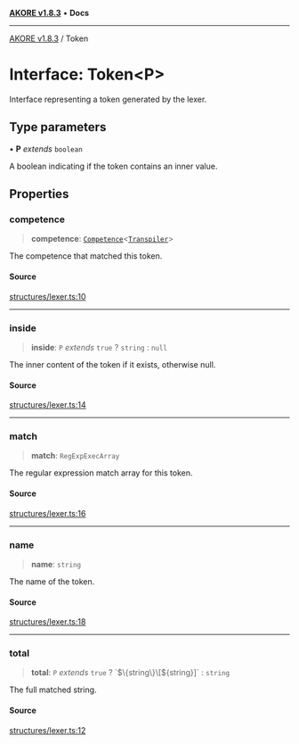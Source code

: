 [**AKORE v1.8.3**](../README.md) • **Docs**

***

[AKORE v1.8.3](../globals.md) / Token

# Interface: Token\<P\>

Interface representing a token generated by the lexer.

## Type parameters

• **P** *extends* `boolean`

A boolean indicating if the token contains an inner value.

## Properties

### competence

> **competence**: [`Competence`](../classes/Competence.md)\<[`Transpiler`](../classes/Transpiler.md)\>

The competence that matched this token.

#### Source

[structures/lexer.ts:10](https://github.com/Pavez7274/akore//blob/9379e12b9c8fd6ab82cc6e06af5ef6733f206841/src/structures/lexer.ts#L10)

***

### inside

> **inside**: `P` *extends* `true` ? `string` : `null`

The inner content of the token if it exists, otherwise null.

#### Source

[structures/lexer.ts:14](https://github.com/Pavez7274/akore//blob/9379e12b9c8fd6ab82cc6e06af5ef6733f206841/src/structures/lexer.ts#L14)

***

### match

> **match**: `RegExpExecArray`

The regular expression match array for this token.

#### Source

[structures/lexer.ts:16](https://github.com/Pavez7274/akore//blob/9379e12b9c8fd6ab82cc6e06af5ef6733f206841/src/structures/lexer.ts#L16)

***

### name

> **name**: `string`

The name of the token.

#### Source

[structures/lexer.ts:18](https://github.com/Pavez7274/akore//blob/9379e12b9c8fd6ab82cc6e06af5ef6733f206841/src/structures/lexer.ts#L18)

***

### total

> **total**: `P` *extends* `true` ? \`$\{string\}\[$\{string\}\]\` : `string`

The full matched string.

#### Source

[structures/lexer.ts:12](https://github.com/Pavez7274/akore//blob/9379e12b9c8fd6ab82cc6e06af5ef6733f206841/src/structures/lexer.ts#L12)
